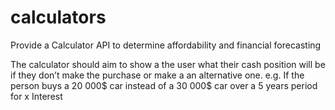 # calculators
Provide a Calculator API to determine affordability and financial forecasting  

The calculator should aim to show a the user what their cash position will be if they don’t make the purchase or make a an alternative one. e.g. If the person buys a 20 000$ car instead of a 30 000$ car over a 5 years period for x Interest    


